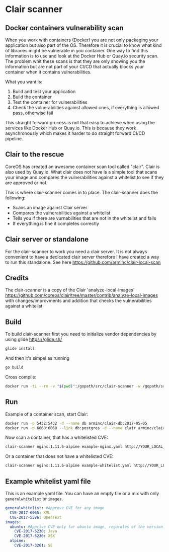 # Clair scanner

## Docker containers vulnerability scan

When you work with containers (Docker) you are not only packaging your application but also part of the OS. Therefore it is crucial to know what kind of libraries might be vulnerable in you container. One way to find this information is to use and look at the Docker Hub or Quay.io security scan. The problem whit these scans is that they are only showing you the information but are not part of your CI/CD that actually blocks your container when it contains vulnerabilities.

What you want is:

1. Build and test your application
1. Build the container
1. Test the container for vulnerabilities
1. Check the vulnerabilities against allowed ones, if everything is allowed pass, otherwise fail

This straight forward process is not that easy to achieve when using the services like Docker Hub or Quay.io. This is because they work asynchronously which makes it harder to do straight forward CI/CD pipeline.

## Clair to the rescue

CoreOS has created an awesome container scan tool called "clair". Clair is also used by Quay.io. What clair does not have is a simple tool that scans your image and compares the vulnerabilities against a whitelist to see if they are approved or not.

This is where clair-scanner comes in to place. The clair-scanner does the following:

* Scans an image against Clair server
* Compares the vulnerabilities against a whitelist
* Tells you if there are vurnabilities that are not in the whitelist and fails
* If everything is fine it completes correctly

## Clair server or standalone

For the clair-scanner to work you need a clair server. It is not always convenient to have a dedicated clair server therefore I have created a way to run this standalone. See here <https://github.com/arminc/clair-local-scan>

## Credits

The clair-scanner is a copy of the Clair 'analyze-local-images' <https://github.com/coreos/clair/tree/master/contrib/analyze-local-images> with changes/improvments and addition that checks the vulnerabilities against a whitelist.

## Build

To build clair-scanner first you need to initialize vendor dependencies by using glide <https://glide.sh/>

```bash
glide install
```

And then it's simpel as running

```bash
go build
```

Cross compile:

```bash
docker run -ti --rm -v "$(pwd)":/gopath/src/clair-scanner -w /gopath/src/clair-scanner tcnksm/gox:1.7
```

## Run

Example of a container scan, start Clair:

```bash
docker run -p 5432:5432 -d --name db arminc/clair-db:2017-05-05
docker run -p 6060:6060 --link db:postgres -d --name clair arminc/clair-local-scan:v2.0.0-rc.0
```

Now scan a container, that has a whitelisted CVE:

```bash
clair-scanner nginx:1.11.6-alpine example-nginx.yaml http://YOUR_LOCAL_IP:6060 YOUR_LOCAL_IP
```

Or a container that does not have a whitelisted CVE:

```bash
clair-scanner nginx:1.11.6-alpine example-whitelist.yaml http://YOUR_LOCAL_IP:6060 YOUR_LOCAL_IP
```

## Example whitelist yaml file

This is an example yaml file. You can have an empty file or a mix with only `generalwhitelist` or `images`.

```yaml
generalwhitelist: #Approve CVE for any image
  CVE-2017-6055: XML
  CVE-2017-5586: OpenText
images:
  ubuntu: #Apprive CVE only for ubuntu image, regardles of the version
    CVE-2017-5230: Java
    CVE-2017-5230: XSX
  alpine:
    CVE-2017-3261: SE
```
